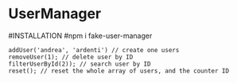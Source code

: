 # UserManager

#INSTALLATION
#npm i fake-user-manager

```
addUser('andrea', 'ardenti') // create one users
removeUser(1); // delete user by ID
filterUserById(2)); // search user by ID
reset(); // reset the whole array of users, and the counter ID
```

